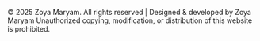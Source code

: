 © 2025 Zoya Maryam. All rights reserved | Designed & developed by Zoya Maryam
Unauthorized copying, modification, or distribution of this website is prohibited.
